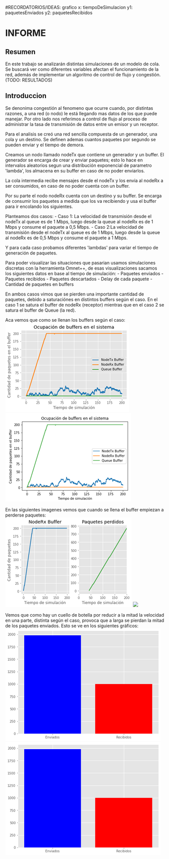  #RECORDATORIOS/IDEAS: grafico x: tiempoDeSimulacion y1: paquetesEnviados y2: paquetesRecibidos
# INFORME

## Resumen
En este trabajo se analizarán distintas simulaciones de un modelo de cola. Se buscará ver como diferentes variables afectan el funcionamiento de la red, además de implementar un algoritmo de control de flujo y congestión. 
(TODO: RESULTADOS)


## Introduccion 
Se denonima congestión al fenomeno que ocurre cuando, por distintas razones, a una red (o nodo) le está llegando mas datos de los que puede manejar. Por otro lado nos referimos a control de flujo al proceso de administrar la tasa de transmisión de datos entre un emisor y un receptor.

Para el analisis se creó una red sencilla compuesta de un generador, una cola y un destino. Se definen ademas cuantos paquetes por segundo se pueden enviar y el tiempo de demora. 

Creamos un nodo llamado nodeTx que contiene un generador y un buffer. El generador se encarga de crear y enviar paquetes; esto lo hace en intervalos aleatorios segun una distribución exponencial de parametro 'lambda', los almacena en su buffer en caso de no poder enviarlos.

La cola intermedia recibe mensajes desde el nodeTx y los envia al nodeRx a ser consumidos, en caso de no poder cuenta con un buffer.

Por su parte el nodo nodeRx cuenta con un destino y su buffer. Se encarga de consumir los paquetes a medida que los va recibiendo y usa el buffer para ir encolando los siguientes.  

Planteamos dos casos:
    - Caso 1: La velocidad de transmisión desde el nodeTx al queue es de 1 Mbps, luego desde la queue al nodeRx es de 1 Mbps y consume el paquete a 0,5 Mbps.
    - Caso 2:La velocidad de transmisión desde el nodeTx al queue es de 1 Mbps, luego desde la queue al nodeRx es de 0,5 Mbps y consume el paquete a 1 Mbps.

Y para cada caso probamos diferentes 'lambdas' para variar el tiempo de generación de paquetes.

Para poder visualizar las situaciones que pasarian usamos simulaciones discretas con la herramienta Omnet++, de esas visualizaciones sacamos los siguientes datos en base al tiempo de simulación:
    - Paquetes enviados
    - Paquetes recibidos
    - Paquetes descartados
    - Delay de cada paquete
    - Cantidad de paquetes en buffers

En ambos casos vimos que se pierden una importante cantidad de paquetes, debido a saturaciónes en distintos buffers según el caso. En el caso 1 se satura el buffer de nodeRx (receptor) mientras que en el caso 2 se satura el buffer de Queue (la red). 

Aca vemos que como se llenan los buffers según el caso:
<img src="casosLab3/caso1/0.1/caso1_Buffers.png" caption="Caso 1"/>
<img src="casosLab3/caso2/0.1/caso2_Buffers.png" caption="Caso 2"/>

En las siguientes imagenes vemos que cuando se llena el buffer empiezan a perderse paquetes:
<img src="casosLab3/caso1/0.1/caso1_0.1_perdidosrelacionbuffer.png" caption="Caso 1"/>
<img src="casosLab3/caso2/0.1/caso2_0.1_BufferPaquetesPerdidos" caption="Caso 2"/>

Vemos que como hay un cuello de botella por reducir a la mitad la velocidad en una parte, distinta según el caso, provoca que a larga se pierdan la mitad de los paquetes enviados. Esto se ve en los siguientes gráficos:
<img src="casosLab3/caso1/0.1/caso1_0.1_Barrapaquetesenviadosyrecibidos.png" caption="Caso 1"/>
<img src="casosLab3/caso2/0.1/caso2_0.1_Barrapaquetesrecibidosyenviados.png" caption="Caso 2"/>